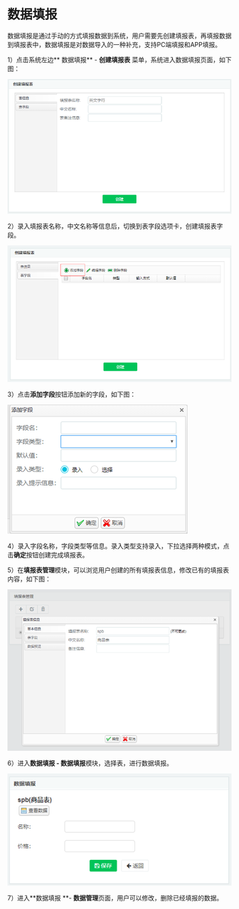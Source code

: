 # 数据填报

数据填报是通过手动的方式填报数据到系统，用户需要先创建填报表，再填报数据到填报表中，数据填报是对数据导入的一种补充，支持PC端填报和APP填报。

1）点击系统左边** 数据填报** - **创建填报表** 菜单，系统进入数据填报页面，如下图：

![](/assets/import66.png)

2）录入填报表名称，中文名称等信息后，切换到表字段选项卡，创建填报表字段。

![](/assets/import57.png)

3）点击**添加字段**按钮添加新的字段，如下图：

![](/assets/import77.png)

4）录入字段名称，字段类型等信息。录入类型支持录入，下拉选择两种模式，点击**确定**按钮创建完成填报表。

5）在**填报表管理**模块，可以浏览用户创建的所有填报表信息，修改已有的填报表内容，如下图：

![](/assets/import68.png)

6）进入**数据填报 - 数据填报**模块，选择表，进行数据填报。

![](/assets/import87.png)

7）进入**数据填报 **- **数据管理**页面，用户可以修改，删除已经填报的数据。

